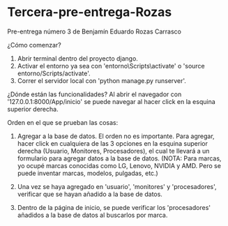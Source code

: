 # Tercera-pre-entrega-Rozas
Pre-entrega número 3 de Benjamín Eduardo Rozas Carrasco

¿Cómo comenzar?
1. Abrir terminal dentro del proyecto django.
2. Activar el entorno ya sea con 'entorno\Scripts\activate' o 'source entorno/Scripts/activate'.
3. Correr el servidor local con 'python manage.py runserver'.

¿Dónde están las funcionalidades?
Al abrir el navegador con '127.0.0.1:8000/App/inicio' se puede navegar al hacer click en la esquina superior derecha.

Orden en el que se prueban las cosas:
1. Agregar a la base de datos. El orden no es importante. Para agregar, hacer click en cualquiera de las 3 opciones en la esquina superior derecha (Usuario, Monitores, Procesadores), el cual te llevará a un formulario para agregar datos a la base de datos. (NOTA: Para marcas, yo ocupé marcas conocidas como LG, Lenovo, NVIDIA y AMD. Pero se puede inventar marcas, modelos, pulgadas, etc.)

2. Una vez se haya agregado en 'usuario', 'monitores' y 'procesadores', verificar que se hayan añadido a la base de datos.

3. Dentro de la página de inicio, se puede verificar los 'procesadores' añadidos a la base de datos al buscarlos por marca.